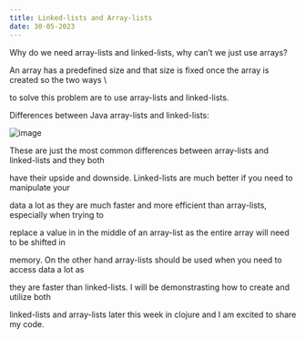 ```yaml
---
title: Linked-lists and Array-lists
date: 30-05-2023
---
```



Why do we need array-lists and linked-lists, why can’t we just use arrays?

An array has a predefined size and that size is fixed once the array is created so the two ways \

to solve this problem are to use array-lists and linked-lists.

Differences between Java array-lists and  linked-lists:

![image](https://github.com/Jhogd/Jakes_Blogs/assets/132307935/166d993c-a8fa-4027-80ec-5f771d6ea7ba)



These are just the most common differences between array-lists and linked-lists and they both 

have their upside and downside. Linked-lists are much better if you need to manipulate your 

data a lot as they are much faster and more efficient than array-lists, especially when trying to 

replace a value in in the middle of an array-list as the entire array will need to be shifted in 

memory. On the other hand array-lists should be used when you need to access data a lot as 

they are faster than linked-lists. I will be demonstrasting how to create and utilize both 

linked-lists and array-lists later this week in clojure and I am excited to share my code.
